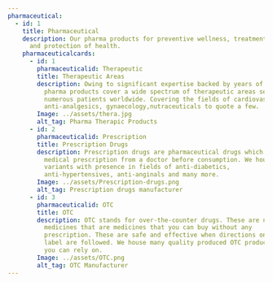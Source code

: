 ```yaml
---
pharmaceutical:
  - id: 1
    title: Pharmaceutical
    description: Our pharma products for preventive wellness, treatment of diseases
      and protection of health.
    pharmaceuticalcards:
      - id: 1
        pharmaceuticalid: Therapeutic
        title: Therapeutic Areas
        description: Owing to significant expertise backed by years of experience, our
          pharma products cover a wide spectrum of therapeutic areas serving
          numerous patients worldwide. Covering the fields of cardiovascular,
          anti-analgesics, gynaecology,nutraceuticals to quote a few.
        Image: ../assets/thera.jpg
        alt_tag: Pharma Therapic Products
      - id: 2
        pharmaceuticalid: Prescription
        title: Prescription Drugs
        description: Prescription drugs are pharmaceutical drugs which legally require a
          medical prescription from a doctor before consumption. We house many
          variants with presence in fields of anti-diabetics,
          anti-hypertensives, anti-anginals and many more.
        Image: ../assets/Prescription-drugs.png
        alt_tag: Prescription drugs manufacturer
      - id: 3
        pharmaceuticalid: OTC
        title: OTC
        description: OTC stands for over-the-counter drugs. These are non-prescription
          medicines that are medicines that you can buy without any
          prescription. These are safe and effective when directions on the
          label are followed. We house many quality produced OTC products which
          you can rely on.
        Image: ../assets/OTC.png
        alt_tag: OTC Manufacturer
---
```

